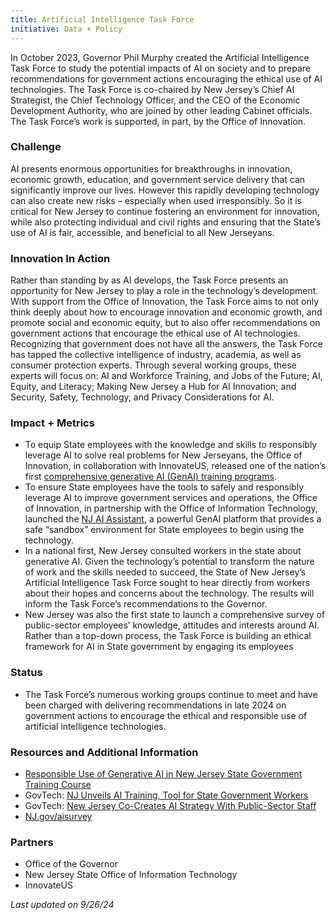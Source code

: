```yaml
---
title: Artificial Intelligence Task Force
initiative: Data + Policy
---
```


In October 2023, Governor Phil Murphy created the Artificial Intelligence Task Force to study the potential impacts of AI on society and to prepare recommendations for government actions encouraging the ethical use of AI technologies. The Task Force is co-chaired by New Jersey’s Chief AI Strategist, the Chief Technology Officer, and the CEO of the Economic Development Authority, who are joined by other leading Cabinet officials. The Task Force’s work is supported, in part, by the Office of Innovation.

### Challenge

AI presents enormous opportunities for breakthroughs in innovation, economic growth, education, and government service delivery that can significantly improve our lives. However this rapidly developing technology can also create new risks – especially when used irresponsibly. So it is critical for New Jersey to continue fostering an environment for innovation, while also protecting individual and civil rights and ensuring that the State’s use of AI is fair, accessible, and beneficial to all New Jerseyans. 

### Innovation In Action

Rather than standing by as AI develops, the Task Force presents an opportunity for New Jersey to play a role in the technology’s development. With support from the Office of Innovation, the Task Force aims to not only think deeply about how to encourage innovation and economic growth, and promote social and economic equity, but to also offer recommendations on government actions that encourage the ethical use of AI technologies. Recognizing that government does not have all the answers, the Task Force has tapped the collective intelligence of industry, academia, as well as consumer protection experts. Through several working groups, these experts will focus on: AI and Workforce Training, and Jobs of the Future; AI, Equity, and Literacy; Making New Jersey a Hub for AI Innovation; and Security, Safety, Technology, and Privacy Considerations for AI.

### Impact + Metrics

- To equip State employees with the knowledge and skills to responsibly leverage AI to solve real problems for New Jerseyans, the Office of Innovation, in collaboration with InnovateUS, released one of the nation’s first [comprehensive generative AI (GenAI) training programs](https://innovation.nj.gov/skills/ai/).
- To ensure State employees have the tools to safely and responsibly leverage AI to  improve government services and operations, the Office of Innovation, in partnership with the Office of Information Technology, launched the [NJ AI Assistant](https://innovation.nj.gov/projects/ai-assistant/), a powerful GenAI platform that provides a safe “sandbox” environment for State employees to begin using the technology.
- In a national first, New Jersey consulted workers in the state about generative AI. Given the technology’s potential to transform the nature of work and the skills needed to succeed, the State of New Jersey’s Artificial Intelligence Task Force sought to hear directly from workers about their hopes and concerns about the technology. The results will inform the Task Force’s recommendations to the Governor.
- New Jersey was also the first state to launch a comprehensive survey of public-sector employees’ knowledge, attitudes and interests around AI. Rather than a top-down process, the Task Force is building an ethical framework for AI in State government by engaging its employees

### Status

-   The Task Force’s numerous working groups continue to meet and have been charged with delivering recommendations in late 2024 on government actions to encourage the ethical and responsible use of artificial intelligence technologies.
  
### Resources and Additional Information

- [Responsible Use of Generative AI in New Jersey State Government Training Course](https://innovation.nj.gov/skills/ai/)
- GovTech: [NJ Unveils AI Training, Tool for State Government Workers](https://www.govtech.com/artificial-intelligence/n-j-unveils-ai-training-tool-for-state-government-workers)
- GovTech: [New Jersey Co-Creates AI Strategy With Public-Sector Staff](https://www.govtech.com/artificial-intelligence/new-jersey-co-creates-ai-strategy-with-public-sector-staff)
- [NJ.gov/aisurvey](https://innovation.nj.gov/ai-and-you/)

### Partners

-  Office of the Governor
- New Jersey State Office of Information Technology
- InnovateUS

*Last updated on 9/26/24*
